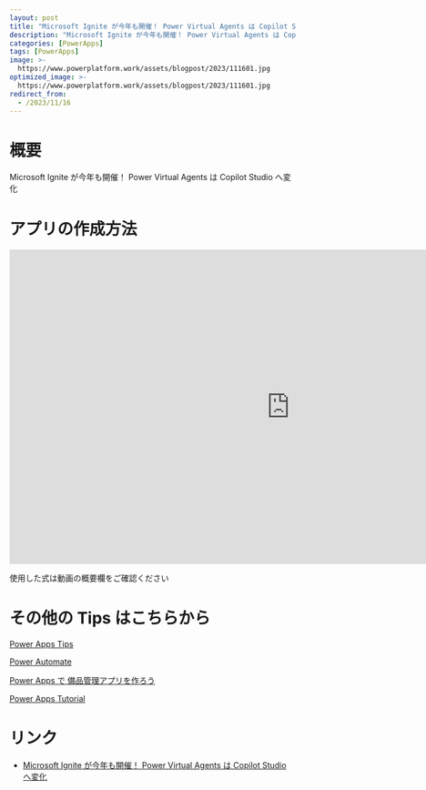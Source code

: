 ```yaml
---
layout: post
title: "Microsoft Ignite が今年も開催！ Power Virtual Agents は Copilot Studio へ変化"
description: "Microsoft Ignite が今年も開催！ Power Virtual Agents は Copilot Studio へ変化を動画で分かりやすく解説"
categories: [PowerApps]
tags: [PowerApps]
image: >-
  https://www.powerplatform.work/assets/blogpost/2023/111601.jpg
optimized_image: >-
  https://www.powerplatform.work/assets/blogpost/2023/111601.jpg
redirect_from:
  - /2023/11/16
---
```



#  概要

Microsoft Ignite が今年も開催！ Power Virtual Agents は Copilot Studio へ変化


# アプリの作成方法

<iframe width="983" height="553" src="https://www.youtube.com/embed/0uSnGwONGEM" title="YouTube video player" frameborder="0" allow="accelerometer; autoplay; clipboard-write; encrypted-media; gyroscope; picture-in-picture" allowfullscreen></iframe>


使用した式は動画の概要欄をご確認ください


# その他の Tips はこちらから

[Power Apps Tips](https://www.youtube.com/watch?v=VrAQf3JQ7yM&list=PLVhFi1fb3DqakSLVMn22DDcySXh9jtzi- )


[Power Automate](https://www.youtube.com/watch?v=-YnJYT0ASEM&list=PLVhFi1fb3Dqbzic6GieqnLFgD3aTj-eHA)


[Power Apps で 備品管理アプリを作ろう](https://www.youtube.com/playlist?list=PLVhFi1fb3DqZM3HKb8Hea6XEL96990Fyn)


[Power Apps Tutorial](https://www.youtube.com/playlist?list=PLVhFi1fb3DqalxpL974VvAJvV4iWoSbe_)


# リンク


- [Microsoft Ignite が今年も開催！ Power Virtual Agents は Copilot Studio へ変化](https://www.youtube.com/watch?v=0uSnGwONGEM)

